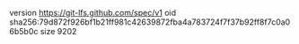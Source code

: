 version https://git-lfs.github.com/spec/v1
oid sha256:79d872f926bf1b21ff981c42639872fba4a783724f7f37b92ff8f7c0a06b5b0c
size 9202
